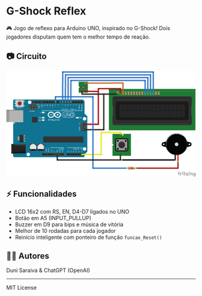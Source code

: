 
# G-Shock Reflex

🎮 Jogo de reflexo para Arduino UNO, inspirado no G-Shock! Dois jogadores disputam quem tem o melhor tempo de reação.

## 📷 Circuito

![Circuito do G-Shock Reflex](Circuito.png)

## ⚡ Funcionalidades
- LCD 16x2 com RS, EN, D4-D7 ligados no UNO
- Botão em A5 (INPUT_PULLUP)
- Buzzer em D9 para bips e música de vitória
- Melhor de 10 rodadas para cada jogador
- Reinício inteligente com ponteiro de função `funcao_Reset()`

## 👨‍💻 Autores
Duni Saraiva & ChatGPT (OpenAI)

---
MIT License
